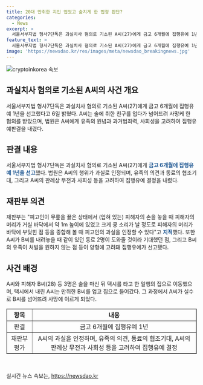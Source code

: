 ```yaml
---
title: 20대 만취한 지인 업었고 숨지게 한 법정 판단?
categories:
  - News
excerpt: >
  서울서부지법 형사7단독은 과실치사 혐의로 기소된 A씨(27)에게 금고 6개월에 집행유예 1년을 선고했다. A씨는 술에 취한 지인을 업은 후 넘어지게 해 사망케 한 혐의로 재판에 넘어졌는데, 재판부는 과실을 인정하면서도 A씨의 동료들의 도움 기대, 피해자 유족의 처벌 원하지 않음을 고려해 집행유예 결정했다. A씨는 지난해 6월에 사고가 있었는데, 술 마신 후 지인을 옮기다가 넘어지면서 사망케 한 사건으로, 재판부는 A씨의 과실을 인정했다.
feature_text: >
  서울서부지법 형사7단독은 과실치사 혐의로 기소된 A씨(27)에게 금고 6개월에 집행유예 1년을 선고했다. A씨는 술에 취한 지인을 업은 후 넘어지게 해 사망케 한 혐의로 재판에 넘어졌는데, 재판부는 과실을 인정하면서도 A씨의 동료들의 도움 기대, 피해자 유족의 처벌 원하지 않음을 고려해 집행유예 결정했다. A씨는 지난해 6월에 사고가 있었는데, 술 마신 후 지인을 옮기다가 넘어지면서 사망케 한 사건으로, 재판부는 A씨의 과실을 인정했다.
image: 'https://newsdao.kr/res/images/meta/newsdao_breakingnews.jpg'
---
```


<p><img src="https://newsdao.kr/res/images/meta/newsdao_breakingnews.jpg" alt="cryptoinkorea 속보" /></p>

<h2 data-ke-size="size26">과실치사 혐의로 기소된 A씨의 사건 개요</h2>

<p data-ke-size="size16">서울서부지법 형사7단독은 과실치사 혐의로 기소된 A씨(27)에게 금고 6개월에 집행유예 1년을 선고했다고 6일 밝혔다. A씨는 술에 취한 친구를 업다가 넘어뜨려 사망케 한 혐의를 받았으며, 법원은 A씨에게 유족의 원념과 과거범죄력, 사회성을 고려하여 집행유예판결을 내렸다. </p>

<h2 data-ke-size="size26">판결 내용</h2>

<p data-ke-size="size16">서울서부지법 형사7단독은 과실치사 혐의로 기소된 A씨(27)에게 <b><span style="color: #1a5490;">금고 6개월에 집행유예 1년을 선고</span></b>했다. 법원은 A씨의 행위가 과실로 인정되며, 유족의 의견과 동료의 협조기대, 그리고 A씨의 판례상 무전과 사회성 등을 고려하여 집행유예 결정을 내렸다. </p>

<h2 data-ke-size="size26">재판부 의견</h2>

<p data-ke-size="size16">재판부는 "피고인이 무릎을 꿇은 상태에서 (업혀 있는) 피해자의 손을 놓을 때 피해자의 머리가 거실 바닥에서 약 1m 높이에 있었고 크게 쿵 소리가 날 정도로 피해자의 머리가 바닥에 부딪힌 점 등을 종합해 볼 때 피고인의 과실을 인정할 수 있다"고 <b><span style="color: #1a5490;">지적</span></b>했다. 또한 A씨가 B씨를 내려놓을 때 같이 있던 동료 2명이 도와줄 것이라 기대했던 점, 그리고 B씨의 유족이 처벌을 원하지 않는 점 등이 양형에 고려돼 집행유예가 선고됐다. </p>

<h2 data-ke-size="size26">사건 배경</h2>

<p data-ke-size="size16">A씨와 피해자 B씨(28) 등 3명은 술을 마신 뒤 택시를 타고 한 일행의 집으로 이동했으며, 택시에서 내린 A씨는 만취한 B씨를 업고 집으로 들어갔다. 그 과정에서 A씨가 실수로 B씨를 넘어뜨려 사망에 이르게 되었다. </p>

<table style="width: 100%;" border="1">
<tbody>
<tr>
<td style="text-align: center; height: 17px;"><b>항목</b></td>
<td style="text-align: center; height: 17px;"><b>내용</b></td>
</tr>
<tr>
<td style="text-align: center; height: 17px;">판결</td>
<td style="text-align: center; height: 17px;">금고 6개월에 집행유예 1년</td>
</tr>
<tr>
<td style="text-align: center; height: 17px;">재판부 평가</td>
<td style="text-align: center; height: 17px;">A씨의 과실을 인정하며, 유족의 의견, 동료의 협조기대, A씨의 판례상 무전과 사회성 등을 고려하여 집행유예 결정</td>
</tr>
</tbody>
</table>

<p data-ke-size="size16">&nbsp;</p>
실시간 뉴스 속보는, <a href="https://newsdao.kr" rel="dofollow">https://newsdao.kr</a>


